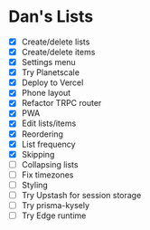 # Dan's Lists

- [x] Create/delete lists
- [x] Create/delete items
- [x] Settings menu
- [x] Try Planetscale
- [x] Deploy to Vercel
- [x] Phone layout
- [x] Refactor TRPC router
- [x] PWA
- [x] Edit lists/items
- [x] Reordering
- [x] List frequency
- [x] Skipping
- [ ] Collapsing lists
- [ ] Fix timezones
- [ ] Styling
- [ ] Try Upstash for session storage
- [ ] Try prisma-kysely
- [ ] Try Edge runtime
